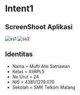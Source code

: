 # Intent1

## ScreenShoot Aplikasi
![ss1](http://imagizer.imageshack.us/a/img921/9922/Wk0UiO.png)
![ss2](http://imagizer.imageshack.us/a/img923/9307/pV6XIF.png)

## Identitas 
* Nama    = Mufti Alie Satriawan
* Kelas   = XIIRPL5
* No Urut = 24
* NIS     = 4381/1279.070
* Sekolah = SMK Telkom Malang
